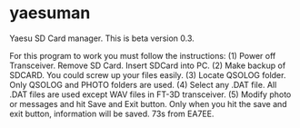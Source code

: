 # yaesuman
Yaesu SD Card manager. This is beta version 0.3.

For this program to work you must follow the instructions:
  (1) Power off Transceiver. Remove SD Card. Insert SDCard into PC.
  (2) Make backup of SDCARD. You could screw up your files easily.
  (3) Locate QSOLOG folder. Only QSOLOG and PHOTO folders are used.
  (4) Select any .DAT file. All .DAT files are used except WAV files in FT-3D transceiver.
  (5) Modify photo or messages and hit Save and Exit button.
      Only when you hit the save and exit button, information will be saved.
73s from EA7EE.
